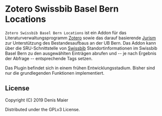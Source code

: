 # Zotero Swissbib Basel Bern Locations

`Zotero Swissbib Basel Bern Locations` ist ein Addon für das Literaturverwaltungsprogramm [Zotero](https://www.zotero.org/) sowie das darauf basierende [Jurism](https://juris-m.github.io/) zur Unterstützung des Bestandesaufbaus an der UB Bern. Das Addon kann über die SRU-Schnittstelle von [Swissbib](https://www.swissbib.ch/) Standortinformationen im Swissbib Basel Bern zu den ausgewählten Einträgen abrufen und -- je nach Ergebnis der Abfrage -- entsprechende Tags setzen. 

Das Plugin befindet sich in einem frühen Entwicklungsstadium. Bisher sind nur die grundlegenden Funktionen implementiert.

## License

Copyright (C) 2019 Denis Maier

Distributed under the GPLv3 License.